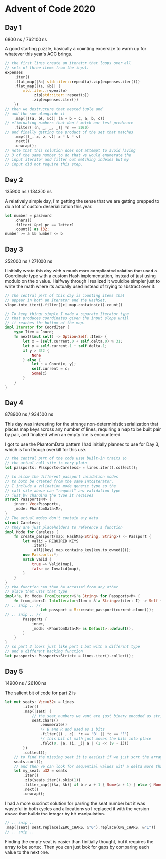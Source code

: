 # Advent of Code 2020

## Day 1
6800 ns / 762100 ns

A good starting puzzle, basically a counting excersize to warm up for whatever this year's AOC brings.

~~~Rust
// the first lines create an iterator that loops over all
// sets of three items from the input.
expenses
    .iter()
    .flat_map(|&a| std::iter::repeat(a).zip(expenses.iter()))
    .flat_map(|(a, &b)| {
        std::iter::repeat(a)
            .zip(std::iter::repeat(b))
            .zip(expenses.iter())
    })
// then we destructure that nested tuple and
// add the sum alongside it
    .map(|((a, b), &c)| (a + b + c, a, b, c))
// eliminating numbers that don't match our test predicate
    .filter(|(n, _, _, _)| *n == 2020)
// and finally getting the product of the set that matches
    .map(|(_, a, b, c)| a * b * c)
    .next()
    .unwrap();
// note that this solution does not attempt to avoid having
// 3 of the same number to do that we would enumerate the
// input iterator and filter out matching indexes but my
// input did not require this step.
~~~

## Day 2
135900 ns / 134300 ns

A relatively simple day, I'm getting the sense that we are getting prepped to do a lot of custom deserialization this year.

~~~Rust
let number = password
    .chars()
    .filter(|&pc| pc == letter)
    .count() as i32;
number >= a && number <= b
~~~

## Day 3
252000 ns / 271000 ns

I initially wrote this day with a much more complicated solution that used a Coordinate type with a custom Hash implementation, instead of just using modulo on the x value. Halfway through I realized it would be simpler just to write the math where its actually used instead of trying to abstract over it. 

~~~Rust
// The central part of this day is counting items that
// appear in both an Iterator and the HashSet.
slope.into_iter().filter(|c| map.contains(c)).count()

// To keep things simple I made a separate Iterator type
// that produces coordinates given the input slope until
// it reaches the bottom of the map.
impl Iterator for CoordIter {
    type Item = Coord;
    fn next(&mut self) -> Option<Self::Item> {
        let x = (self.current.0 + self.delta.0) % 31;
        let y = self.current.1 + self.delta.1;
        if y > 322 {
            None
        } else {
            let c = Coord(x, y);
            self.current = c;
            Some(c)
        }
    }
}
~~~

## Day 4
878900 ns / 934500 ns

This day was interesting for the strange non-deterministic serialization that places map keys across any number of lines, requiring a map to be built pair by pair, and finalized when an empty line is encountered. 

I got to use the PhantomData pattern I had initially planned to use for Day 3, which is fun though overkill for this use.
~~~Rust
// the central part of the code uses built-in traits so
// the actual call site is very plain
let passports: Passports<Careless> = lines.iter().collect();

// to allow the different passport validation modes
// to both be created from the same IntoIterator,
// I include a validation mode generic type so the
// call site above can "request" any validation type
// just by changing the type it receives
struct Passports<M> {
    inner: Vec<Passport>,
    _mode: PhantomData<M>,
}
// The actual modes don't contain any data
struct Careless;
// they are just placeholders to reference a function
impl Mode for Careless {
    fn create_passport(map: HashMap<String, String>) -> Passport {
        let valid = REQUIRED_KEYS
            .iter()
            .all(|key| map.contains_key(key.to_owned()));
        use Passport::*;
        match valid {
            true => Valid(map),
            false => Invalid(map),
        }
    }
}
// the function can then be accessed from any other
// place that uses that type
impl<'a, M: Mode> FromIterator<&'a String> for Passports<M> {
    fn from_iter<I: IntoIterator<Item = &'a String>>(iter: I) -> Self {
// .. snip .. //
                let passport = M::create_passport(current.clone());
// .. snip .. //
        Passports {
            inner,
            _mode: <PhantomData<M> as Default>::default(),
        }
    }
}
// so part 2 looks just like part 1 but with a different type
// and a different backing function
let passports: Passports<Strict> = lines.iter().collect();
~~~

## Day 5
14900 ns / 26100 ns

The salient bit of code for part 2 is
~~~Rust
let mut seats: Vec<u32> = lines
        .iter()
        .map(|seat| {
            // the seat numbers we want are just binary encoded as strings
            seat.chars()
                .enumerate()
                // B and R and used as 1 bits
                .filter(|(_, c)| *c == 'B' || *c == 'R')
                // this bit of math just moves the bits into place
                .fold(0, |a, (i, _)| a | (1 << (9 - i)))
        })
        .collect();
    // to find the missing seat it is easiest if we just sort the array
    seats.sort();
    // and then we can look for sequential values with a delta more than 1
    let my_seat: u32 = seats
        .iter()
        .zip(seats.iter().skip(1))
        .filter_map(|(&a, &b)| if b > a + 1 { Some(a + 1) } else { None })
        .next()
        .unwrap();
~~~
I had a more succinct solution for parsing the seat number but it was wasteful in both cycles and allocations so I replaced it with the version above that builds the integer by bit-manipulation.

~~~Rust
// .. snip ..
.map(|seat| seat.replace(ZERO_CHARS, &"0").replace(ONE_CHARS, &"1"))
// .. snip ..
~~~

Finding the empty seat is easier than I initially thought, but it requires the array to be sorted. Then you can just look for gaps by comparing each value to the next one.
